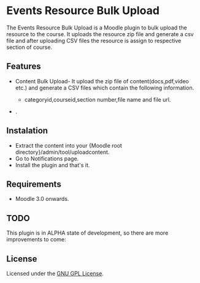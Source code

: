 Events Resource Bulk Upload
===========================

The Events Resource Bulk Upload is  a Moodle plugin to bulk upload the resource to the course.
It uploads the resource zip file and generate a csv file and after uploading CSV files the resource is assign to respective section of course.

Features
--------

- Content Bulk Upload- It upload the zip file of content(docs,pdf,video etc.) and generate a CSV files which contain the following information.
    
    - categoryid,courseid,section number,file name and file url.

- .


Instalation
-----------
- Extract the content into your {Moodle root directory}/admin/tool/uploadcontent.
- Go to Notifications page.
- Install the plugin and that's it.

Requirements
------------
- Moodle 3.0 onwards.


TODO
----
This plugin is in ALPHA state of development, so there are more improvements to come:


License
-------

Licensed under the [GNU GPL License](http://www.gnu.org/copyleft/gpl.html).
